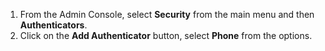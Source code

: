 1. From the Admin Console, select **Security** from the main menu and then **Authenticators**.
2. Click on the **Add Authenticator** button, select **Phone** from the options.
